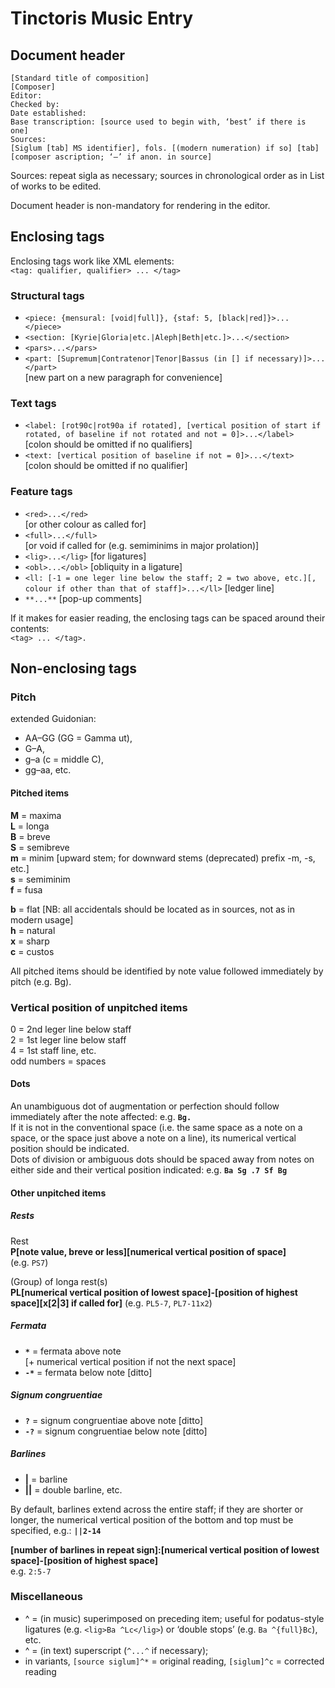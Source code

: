 # Tinctoris Music Entry

## Document header

```
[Standard title of composition]
[Composer]
Editor:
Checked by:
Date established:
Base transcription: [source used to begin with, ‘best’ if there is one]
Sources:
[Siglum [tab] MS identifier], fols. [(modern numeration) if so] [tab] [composer ascription; ‘—’ if anon. in source]
```
Sources: repeat sigla as necessary; sources in chronological order as in List of works to be edited.

Document header is non-mandatory for rendering in the editor.

## Enclosing tags

Enclosing tags work like XML elements:  
`<tag: qualifier, qualifier> ... </tag>`

### Structural tags
* `<piece: {mensural: [void|full]}, {staf: 5, [black|red]}>... </piece>`
* `<section: [Kyrie|Gloria|etc.|Aleph|Beth|etc.]>...</section>`
* `<pars>...</pars>`
* `<part: [Supremum|Contratenor|Tenor|Bassus (in [] if necessary)]>... </part>`  
 [new part on a new paragraph for convenience]

### Text tags
* `<label: [rot90c|rot90a if rotated], [vertical position of start if rotated, of baseline if not rotated and not = 0]>...</label>`  
 [colon should be omitted if no qualifiers]
* `<text: [vertical position of baseline if not = 0]>...</text>`  
 [colon should be omitted if no qualifier]

### Feature tags
* `<red>...</red>`  
[or other colour as called for]
* `<full>...</full>`   
[or void if called for (e.g. semiminims in major prolation)]
* `<lig>...</lig>`  [for ligatures]
* `<obl>...</obl>` [obliquity in a ligature]
* `<ll: [-1 = one leger line below the staff; 2 = two above, etc.][, colour if other than that of staff]>...</ll>` [ledger line]
* `**...**` [pop-up comments]

If it makes for easier reading, the enclosing tags can be spaced around their contents:   
`<tag> ... </tag>.`

## Non-enclosing tags

### Pitch

extended Guidonian: 
* AA–GG (GG = Gamma ut), 
* G–A, 
* g–a (c = middle C), 
* gg–aa, etc.

#### Pitched items

**M** = maxima  
**L** = longa  
**B** = breve  
**S** = semibreve  
**m** = minim [upward stem; for downward stems (deprecated) prefix -m, -s, etc.]  
**s** = semiminim  
**f** = fusa  

**b** = flat [NB: all accidentals should be located as in sources, not as in modern usage]  
**h** = natural  
**x** = sharp  
**c** = custos  

All pitched items should be identified by note value followed immediately by pitch (e.g. Bg).


### Vertical position of unpitched items

0 = 2nd leger line below staff  
2 = 1st leger line below staff  
4 = 1st staff line, etc.  
odd numbers = spaces  

#### Dots

An unambiguous dot of augmentation or perfection should follow immediately after the note affected: e.g. **`Bg.`**   
If it is not in the conventional space (i.e. the same space as a note on a space, or the space just above a note on a line), its numerical vertical position should be indicated.   
Dots of division or ambiguous dots should be spaced away from notes on either side and their vertical position indicated: e.g. **`Ba Sg .7 Sf Bg`**

#### Other unpitched items

##### Rests

Rest   
**P[note value, breve or less][numerical vertical position of space]**   
(e.g. `PS7`)  

(Group) of longa rest(s)   
**PL[numerical vertical position of lowest space]-[position of highest space][x[2|3] if called for]**
(e.g. `PL5-7`, `PL7-11x2`)

##### Fermata
* **`*`** = fermata above note   
[+ numerical vertical position if not the next space]  
* **`-*`** = fermata below note [ditto] 

##### Signum congruentiae
* **`?`** = signum congruentiae above note [ditto]  
* **`-?`** = signum congruentiae below note [ditto]

##### Barlines  
* **|** = barline
* **||** = double barline, etc.  

By default, barlines extend across the entire staff; if they are shorter or longer, the numerical vertical position of the bottom and top must be specified, e.g.: **`||2-14`**

**[number of barlines in repeat sign]:[numerical vertical position of lowest space]-[position of highest space]**   
e.g. `2:5-7`


### Miscellaneous

* ^ = (in music) superimposed on preceding item; useful for podatus-style ligatures (e.g. `<lig>Ba ^Lc</lig>`) or ‘double stops’ (e.g. `Ba ^{full}Bc`), etc.
* ^ = (in text) superscript (`^...^` if necessary);   
* in variants, `[source siglum]^*` = original reading, `[siglum]^c` = corrected reading
